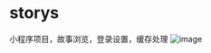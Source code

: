 # storys
小程序项目，故事浏览，登录设置，缓存处理
![image](https://github.com/ButBueatiful/dotvim/raw/master/screenshots/vim-screenshot.jpg)

